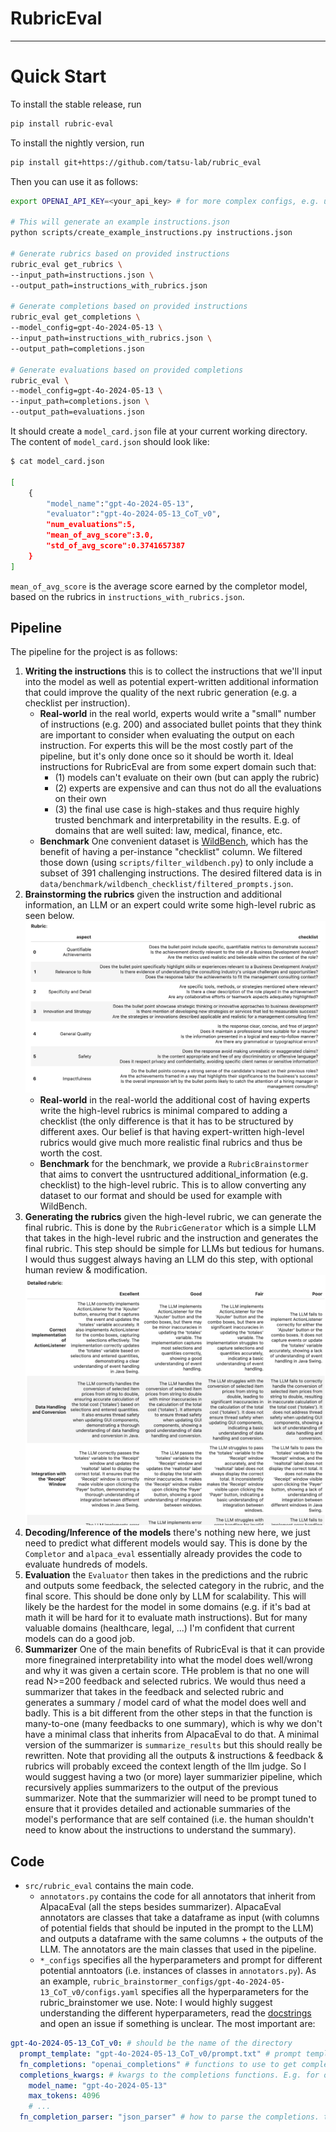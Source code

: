 # RubricEval

---

# Quick Start

To install the stable release, run

```bash
pip install rubric-eval
```

To install the nightly version, run

```bash
pip install git+https://github.com/tatsu-lab/rubric_eval
```

Then you can use it as follows:

```bash
export OPENAI_API_KEY=<your_api_key> # for more complex configs, e.g. using Azure or switching clients see https://github.com/tatsu-lab/alpaca_eval/tree/main/client_configs/README.md 

# This will generate an example instructions.json
python scripts/create_example_instructions.py instructions.json

# Generate rubrics based on provided instructions
rubric_eval get_rubrics \
--input_path=instructions.json \
--output_path=instructions_with_rubrics.json

# Generate completions based on provided instructions
rubric_eval get_completions \
--model_config=gpt-4o-2024-05-13 \
--input_path=instructions_with_rubrics.json \
--output_path=completions.json

# Generate evaluations based on provided completions
rubric_eval \
--model_config=gpt-4o-2024-05-13 \
--input_path=completions.json \
--output_path=evaluations.json
```

It should create a `model_card.json` file at your current working directory.
The content of `model_card.json` should look like:
```bash
$ cat model_card.json

[
    {
        "model_name":"gpt-4o-2024-05-13",
        "evaluator":"gpt-4o-2024-05-13_CoT_v0",
        "num_evaluations":5,
        "mean_of_avg_score":3.0,
        "std_of_avg_score":0.3741657387
    }
]
```
`mean_of_avg_score` is the average score earned by the completor model, based on the rubrics in `instructions_with_rubrics.json`.


## Pipeline
The pipeline for the project is as follows:
1. **Writing the instructions** this is to collect the instructions that we'll input into the model as well as potential expert-written additional information that could improve the quality of the next rubric generation (e.g. a checklist per instruction). 
   - **Real-world** in the real world, experts would write a "small" number of instructions (e.g. 200) and associated bullet points that they think are important to consider when evaluating the output on each instruction. For experts this will be the most costly part of the pipeline, but it's only done once so it should be worth it. Ideal instructions for RubricEval are from some expert domain such that:
     - (1) models can't evaluate on their own (but can apply the rubric)
     - (2) experts are expensive and can thus not do all the evaluations on their own
     - (3) the final use case is high-stakes and thus require highly trusted benchmark and interpretability in the results. E.g. of domains that are well suited: law, medical, finance, etc. 
   - **Benchmark** One convenient dataset is [WildBench](https://huggingface.co/datasets/allenai/WildBench), which has the benefit of having a per-instance "checklist" column. We filtered those down (using `scripts/filter_wildbench.py`) to only include a subset of 391 challenging instructions.  The desired filtered data is in `data/benchmark/wildbench_checklist/filtered_prompts.json`.
2. **Brainstorming the rubrics** given the instruction and additional information, an LLM or an expert could write some high-level rubric as seen below.
![rubric_brainstorming.png](figures%2Frubric_brainstorming.png)
    - **Real-world** in the real-world the additional cost of having experts write the high-level rubrics is minimal compared to adding a checklist (the only difference is that it has to be structured by different axes. Our belief is that having expert-written high-level rubrics would give much more realistic final rubrics and thus be worth the cost.
    - **Benchmark** for the benchmark, we provide a `RubricBrainstormer` that aims to convert the usntructured additional_information (e.g. checklist) to the high-level rubric. This is to allow converting any dataset to our format and should be used for example with WildBench.
3. **Generating the rubrics** given the high-level rubric, we can generate the final rubric. This is done by the `RubricGenerator` which is a simple LLM that takes in the high-level rubric and the instruction and generates the final rubric. This step should be simple for LLMs but tedious for humans. I would thus suggest always having an LLM do this step, with optional human review & modification. 
![rubric_generating.png](figures%2Frubric_generating.png)
4. **Decoding/Inference of the models** there's nothing new here, we just need to predict what different models would say. This is done by the `Completor` and `alpaca_eval` essentially already provides the code to evaluate hundreds of models.
5. **Evaluation** the `Evaluator` then takes in the predictions and the rubric and outputs some feedback, the selected category in the rubric, and the final score. This should be done only by LLM for scalability. This will likely be the hardest for the model in some domains (e.g. if it's bad at math it will be hard for it to evaluate math instructions). But for many valuable domains (healthcare, legal, ...)  I'm confident that current models can do a good job.
6. **Summarizer**  One of the main benefits of RubricEval is that it can provide more finegrained interpretability into what the model does well/wrong and why it was given a certain score. THe problem is that no one will read N>=200 feedback and selected rubrics. We would thus need a summarizer that takes in the feedback and selected rubric and generates a summary / model card of what the model does well and badly. This is a bit different from the other steps in that the function is many-to-one (many feedbacks to one summary), which is why we don't have a minimal class that inherits from AlpacaEval to do that. A minimal version of the summarizer is `summarize_results` but this should really be rewritten. Note that providing all the outputs & instructions & feedback & rubrics will probably exceed the context length of the llm judge. So I would suggest having a two (or more) layer summarizier pipeline, which recursively applies summarizers to the output of the previous summarizer. Note that the summarizier will need to be prompt tuned to ensure that it provides detailed and actionable summaries of the model's performance that are self contained (i.e. the human shouldn't need to know about the instructions to understand the summary).

## Code
- `src/rubric_eval` contains the main code.
  - `annotators.py` contains the code for all annotators that inherit from AlpacaEval (all the steps besides summarizer). AlpacaEval annotators are classes that take a dataframe as input (with columns of potential fields that should be inputed in the prompt to the LLM) and outputs a dataframe with the same columns + the outputs of the LLM. The annotators are the main classes that used in the pipeline.
  - `*_configs` specifies all the hyperparameters and prompt for different potential anntoators (i.e. instances of classes in `annotators.py`). As an example, `rubric_brainstormer_configs/gpt-4o-2024-05-13_CoT_v0/configs.yaml` specifies all the hyperparameters for the rubric_brainstomer we use. Note: I would highly suggest understanding the different hyperparameters, read the [docstrings](https://github.com/tatsu-lab/alpaca_eval/blob/e3993450e2c6d5b5fadd74e0c79fa261c0e98112/src/alpaca_eval/annotators/base.py#L535) and open an issue if something is unclear. The most important are:
```yaml
gpt-4o-2024-05-13_CoT_v0: # should be the name of the directory
  prompt_template: "gpt-4o-2024-05-13_CoT_v0/prompt.txt" # prompt template. Curly braces {column} will be replaced by values of the corresponding column in the dataframe
  fn_completions: "openai_completions" # functions to use to get completions. see https://github.com/tatsu-lab/alpaca_eval/blob/main/src/alpaca_eval/decoders/__init__.py
  completions_kwargs: # kwargs to the completions functions. E.g. for openai it's all the openai decoding kwargs
    model_name: "gpt-4o-2024-05-13"
    max_tokens: 4096
    # ...
  fn_completion_parser: "json_parser" # how to parse the completions. typically json parser.
```
